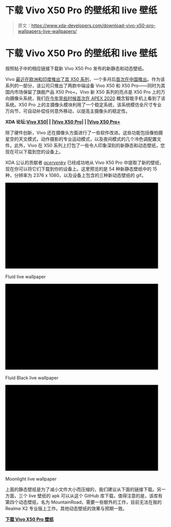 # 下载 Vivo X50 Pro 的壁纸和 live 壁纸

> 原文：<https://www.xda-developers.com/download-vivo-x50-pro-wallpapers-live-wallpapers/>

# 下载 Vivo X50 Pro 的壁纸和 live 壁纸

按照帖子中的相应链接下载新 Vivo X50 Pro 发布的新静态和动态壁纸。

Vivo [最近在欧洲和印度推出了其 X50 系列](https://www.xda-developers.com/vivo-x50-series-pro-launched-europe-india-alongside-vivo-tws-neo-wireless-earphones/)，一个多月后[首次在中国推出](https://www.xda-developers.com/vivo-x50-pro-plus-series-unveiled-50mp-gimbal-camera-system-120hz-display-snapdragon-865-china-launch/)。作为该系列的一部分，该公司只推出了两款中端设备 Vivo X50 和 X50 Pro——同时为其国内市场保留了旗舰产品 X50 Pro+。Vivo 新 X50 系列的亮点是 X50 Pro 上的万向摄像头系统，我们[在今年早些时候首次在 APEX 2020](https://www.xda-developers.com/vivo-apex-2020-poster-confirms-gimbal/) 概念智能手机上看到了该系统。X50 Pro 上的主摄像头模块利用了一个稳定系统，该系统模仿全尺寸专业万向节，可自动补偿任何意外移动，以提高主摄像头的稳定性。

**XDA 论坛:[Vivo X50](https://forum.xda-developers.com/vivo-x50)| | |[Vivo X50 Pro](https://forum.xda-developers.com/vivo-x50-pro)| | |[Vivo X50 Pro+](https://forum.xda-developers.com/vivo-x50-pro-plus)**

除了硬件创新，Vivo 还在摄像头方面进行了一些软件改进。这些功能包括像拍摄星空的天文模式，动作摄影的专业运动模式，以及夜间模式的几个冷色调配置文件。此外，Vivo 在 X50 系列上打包了一些令人印象深刻的新静态和动态壁纸，您现在可以下载到您的设备上。

XDA 公认的贡献者 [*acervenky*](https://forum.xda-developers.com/member.php?u=4561985) 已经成功地从 Vivo X50 Pro 中提取了新的壁纸，现在你可以将它们下载到你的设备上。这里预览的是 54 种新静态壁纸中的 15 种，分辨率为 2376 x 1080，以及设备上包含的三种新动态壁纸的 gif。

 <picture>![](img/59a5b1f33f042fd63ea71202add64905.png)</picture> 

Fluid live wallpaper

 <picture>![](img/898568e426a4345b00b3a14463ffe172.png)</picture> 

Fluid Black live wallpaper

 <picture>![](img/a84578d5c3d492c61d9c98ff17a48b50.png)</picture> 

Moonlight live wallpaper

上面的静态壁纸是为了减小文件大小而压缩的，我们建议从下面的链接下载。另一方面，三个 live 壁纸的 apk 可以从这个 GitHub 库下载。值得注意的是，该库有第四个动态壁纸，名为 MountainRoad，需要一些额外的工作，目前无法在我的 Realme X2 专业版上工作。其他动态壁纸的效果与预期一致。

**[下载 Vivo X50 Pro 壁纸](https://forum.xda-developers.com/vivo-x50-pro/themes/dump-x50-pro-live-wallpapers-t4135411)**